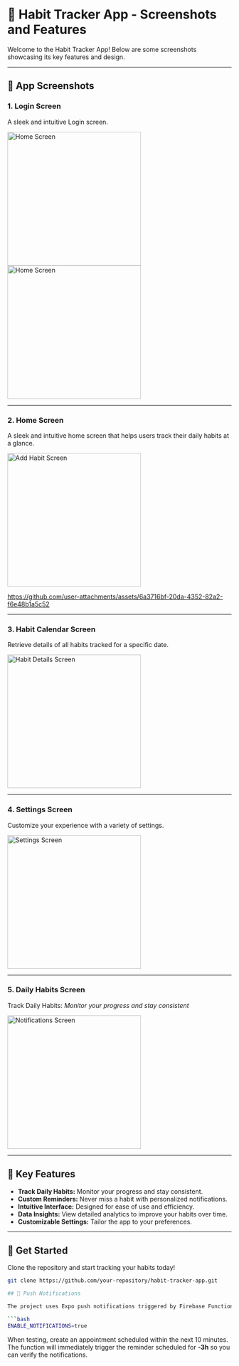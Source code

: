 # 🚀 Habit Tracker App - Screenshots and Features

Welcome to the Habit Tracker App! Below are some screenshots showcasing its key features and design.

---

## 📱 App Screenshots

### **1. Login Screen**
A sleek and intuitive Login screen.

<img src="https://github.com/user-attachments/assets/ea7e453d-f5f5-4277-a950-c80d1524e854" alt="Home Screen" width="300" />
<img src="https://github.com/user-attachments/assets/5e9c4d6a-74a2-4520-a1d6-b997d7ed2497" alt="Home Screen" width="300" />

---

### **2. Home Screen**
A sleek and intuitive home screen that helps users track their daily habits at a glance.

<img src="https://github.com/user-attachments/assets/cd1f421f-96ac-4e03-bea5-2001edc20adc" alt="Add Habit Screen" width="300" />

https://github.com/user-attachments/assets/6a3716bf-20da-4352-82a2-f6e48b1a5c52

---

### **3. Habit Calendar Screen**
Retrieve details of all habits tracked for a specific date.

<img src="https://github.com/user-attachments/assets/e4b55421-3634-44ab-9633-9e46ef8a843e" alt="Habit Details Screen" width="300" />

---

### **4. Settings Screen**
Customize your experience with a variety of settings.

<img src="https://github.com/user-attachments/assets/8affa2f2-792b-4fcc-8b3c-ab88d15b3192" alt="Settings Screen" width="300" />

---

### **5. Daily Habits Screen**
Track Daily Habits: *Monitor your progress and stay consistent*

<img src="https://github.com/user-attachments/assets/d1d0f09a-205b-4568-912d-f4424e0c9b8c" alt="Notifications Screen" width="300" />

---

## 🎯 Key Features
- **Track Daily Habits:** Monitor your progress and stay consistent.
- **Custom Reminders:** Never miss a habit with personalized notifications.
- **Intuitive Interface:** Designed for ease of use and efficiency.
- **Data Insights:** View detailed analytics to improve your habits over time.
- **Customizable Settings:** Tailor the app to your preferences.

---

## 🔗 Get Started
Clone the repository and start tracking your habits today!

```bash
git clone https://github.com/your-repository/habit-tracker-app.git

## 🔔 Push Notifications

The project uses Expo push notifications triggered by Firebase Functions. Set `ENABLE_NOTIFICATIONS` in a `.env` file to enable or disable them:

```bash
ENABLE_NOTIFICATIONS=true
```

When testing, create an appointment scheduled within the next 10 minutes. The function will immediately trigger the reminder scheduled for **-3h** so you can verify the notifications.



